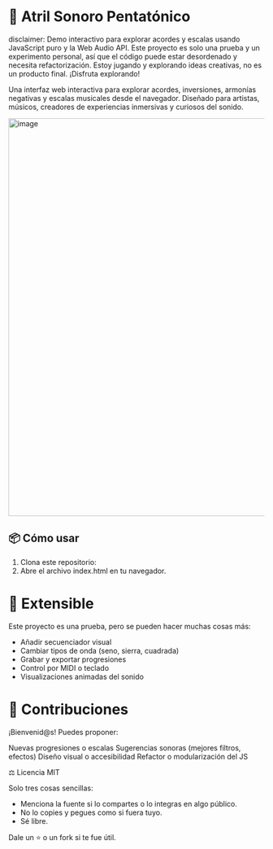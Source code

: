 # 🎹 Atril Sonoro Pentatónico

disclaimer: Demo interactivo para explorar acordes y escalas usando JavaScript puro y la Web Audio API. Este proyecto es solo una prueba y un experimento personal, así que el código puede estar desordenado y necesita refactorización. Estoy jugando y explorando ideas creativas, no es un producto final. ¡Disfruta explorando!

Una interfaz web interactiva para explorar acordes, inversiones, armonías negativas y escalas musicales desde el navegador. Diseñado para artistas, músicos, creadores de experiencias inmersivas y curiosos del sonido.

<img width="782" alt="image" src="https://github.com/user-attachments/assets/000bc76d-0347-4072-8311-37cc269ad423" />

## 📦 Cómo usar

1. Clona este repositorio:
2. Abre el archivo index.html en tu navegador.

# 🧱 Extensible

Este proyecto es una prueba, pero se pueden hacer muchas cosas más: 

- Añadir secuenciador visual
- Cambiar tipos de onda (seno, sierra, cuadrada)
- Grabar y exportar progresiones
- Control por MIDI o teclado
- Visualizaciones animadas del sonido

# 🤝 Contribuciones

¡Bienvenid@s! Puedes proponer:

Nuevas progresiones o escalas
Sugerencias sonoras (mejores filtros, efectos)
Diseño visual o accesibilidad
Refactor o modularización del JS

⚖️ Licencia MIT

Solo tres cosas sencillas:
- Menciona la fuente si lo compartes o lo integras en algo público.
- No lo copies y pegues como si fuera tuyo.
- Sé libre. 

Dale un ⭐ o un fork si te fue útil.

